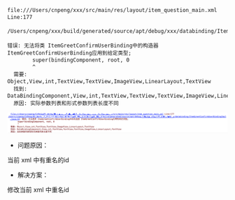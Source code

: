 ```
file:///Users/cnpeng/xxx/src/main/res/layout/item_question_main.xml Line:177
  
/Users/cnpeng/xxx/build/generated/source/apt/debug/xxx/databinding/ItemGreetConfirmUserBindingImpl.java:32: 

错误: 无法将类 ItemGreetConfirmUserBinding中的构造器 ItemGreetConfirmUserBinding应用到给定类型;
        super(bindingComponent, root, 0
        ^
  需要: Object,View,int,TextView,TextView,ImageView,LinearLayout,TextView
  找到: DataBindingComponent,View,int,TextView,TextView,TextView,ImageView,LinearLayout,TextView
  原因: 实际参数列表和形式参数列表长度不同
```

![](pics/2-DataBinding实参与形参长度不一致.png)

* 问题原因：

当前 xml 中有重名的id

* 解决方案：

修改当前 xml 中重名id
